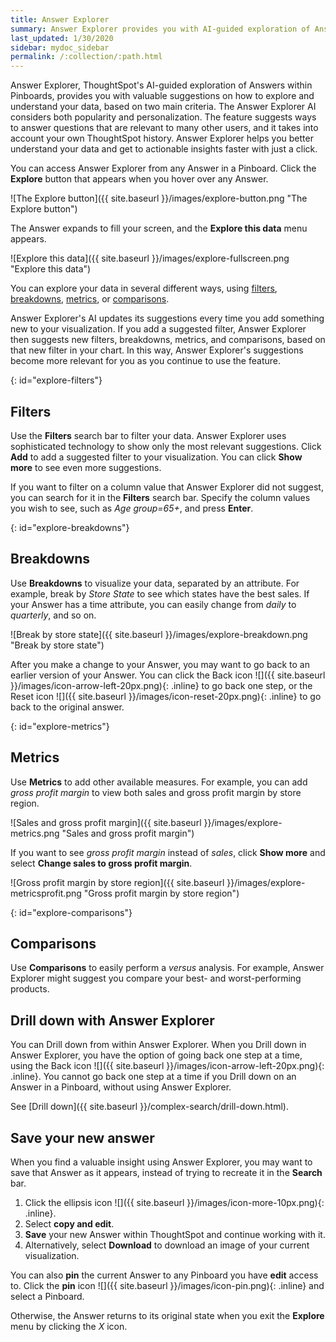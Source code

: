 ```yaml
---
title: Answer Explorer
summary: Answer Explorer provides you with AI-guided exploration of Answers within Pinboards, so you can more easily find valuable and actionable information inside your data.
last_updated: 1/30/2020
sidebar: mydoc_sidebar
permalink: /:collection/:path.html
---
```


Answer Explorer, ThoughtSpot's AI-guided exploration of Answers within Pinboards, provides you with valuable suggestions on how to explore and understand your data, based on two main criteria. The Answer Explorer AI considers both popularity and personalization. The feature suggests ways to answer questions that are relevant to many other users, and it takes into account your own ThoughtSpot history. Answer Explorer helps you better understand your data and get to actionable insights faster with just a click.

You can access Answer Explorer from any Answer in a Pinboard. Click the **Explore** button that appears when you hover over any Answer.

![The Explore button]({{ site.baseurl }}/images/explore-button.png "The Explore button")
<!--{% include image.html file="explore-button.png" title="The Explore button" alt="The Explore button appears when you hover over an Answer in a Pinboard." caption="The Explore button" %}-->

The Answer expands to fill your screen, and the **Explore this data** menu appears.

![Explore this data]({{ site.baseurl }}/images/explore-fullscreen.png "Explore this data")
<!--{% include image.html file="explore-fullscreen.png" title="Explore this data" alt="After you click Explore, the Answer expands to full screen." caption="Explore this data" %}-->

You can explore your data in several different ways, using [filters](#explore-filters), [breakdowns](#explore-breakdowns), [metrics](#explore-metrics), or [comparisons](#explore-comparisons).

Answer Explorer's AI updates its suggestions every time you add something new to your visualization. If you add a suggested filter, Answer Explorer then suggests new filters, breakdowns, metrics, and comparisons, based on that new filter in your chart. In this way, Answer Explorer's suggestions become more relevant for you as you continue to use the feature.

{: id="explore-filters"}
## Filters
Use the **Filters** search bar to filter your data. Answer Explorer uses sophisticated technology to show only the most relevant suggestions. Click **Add** to add a suggested filter to your visualization. You can click **Show more** to see even more suggestions.

If you want to filter on a column value that Answer Explorer did not suggest, you can search for it in the **Filters** search bar. Specify the column values you wish to see, such as *Age group=65+*, and press **Enter**.

{: id="explore-breakdowns"}
## Breakdowns
Use **Breakdowns** to visualize your data, separated by an attribute. For example, break by *Store State* to see which states have the best sales. If your Answer has a time attribute, you can easily change from *daily* to *quarterly*, and so on.

![Break by store state]({{ site.baseurl }}/images/explore-breakdown.png "Break by store state")
<!--{% include image.html file="explore-breakdown.png" title="Break by store state" alt="Visually separate your data by store state using the Breakdown feature" caption="Break by store state" %}-->

After you make a change to your Answer, you may want to go back to an earlier version of your Answer. You can click the Back icon ![]({{ site.baseurl }}/images/icon-arrow-left-20px.png){: .inline} to go back one step, or the Reset icon ![]({{ site.baseurl }}/images/icon-reset-20px.png){: .inline} to go back to the original answer.

{: id="explore-metrics"}
## Metrics
Use **Metrics** to add other available measures. For example, you can add *gross profit margin* to view both sales and gross profit margin by store region.

![Sales and gross profit margin]({{ site.baseurl }}/images/explore-metrics.png "Sales and gross profit margin")
<!--{% include image.html file="explore-metrics.png" title="Sales and gross profit margin" alt="You can add another measure to your visualization." caption="Sales and gross profit margin" %}-->

If you want to see *gross profit margin* instead of *sales*, click **Show more** and select **Change sales to gross profit margin**.

![Gross profit margin by store region]({{ site.baseurl }}/images/explore-metricsprofit.png "Gross profit margin by store region")
<!--{% include image.html file="explore-metricsprofit.png" title="Gross profit margin by store region" alt="You can replace one measure with another in your visualization." caption="Gross profit margin by store region" %}-->

{: id="explore-comparisons"}
## Comparisons
Use **Comparisons** to easily perform a *versus* analysis. For example, Answer Explorer might suggest you compare your best- and worst-performing products.

## Drill down with Answer Explorer
You can Drill down from within Answer Explorer. When you Drill down in Answer Explorer, you have the option of going back one step at a time, using the Back icon ![]({{ site.baseurl }}/images/icon-arrow-left-20px.png){: .inline}. You cannot go back one step at a time if you Drill down on an Answer in a Pinboard, without using Answer Explorer.

See [Drill down]({{ site.baseurl }}/complex-search/drill-down.html).

## Save your new answer
When you find a valuable insight using Answer Explorer, you may want to save that Answer as it appears, instead of trying to recreate it in the **Search** bar.
1. Click the ellipsis icon ![]({{ site.baseurl }}/images/icon-more-10px.png){: .inline}.
2. Select **copy and edit**.
3. **Save** your new Answer within ThoughtSpot and continue working with it.
3. Alternatively, select **Download** to download an image of your current visualization.

You can also **pin** the current Answer to any Pinboard you have **edit** access to. Click the **pin** icon ![]({{ site.baseurl }}/images/icon-pin.png){: .inline} and select a Pinboard.

Otherwise, the Answer returns to its original state when you exit the **Explore** menu by clicking the *X* icon.
